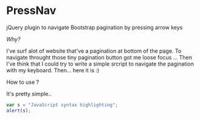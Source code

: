 # PressNav
jQuery plugin to navigate Bootstrap pagination by pressing arrow keys

*Why?*

I've surf alot of website that've a pagination at bottom of the page. To navigate throught those tiny pagination button got me loose focus ... Then I've think that I could try to write a simple srcript to navigate the pagination with my keyboard. Then... here it is :)

How to use ?

It's pretty simple.. 

```javascript
var s = "JavaScript syntax highlighting";
alert(s);
```

